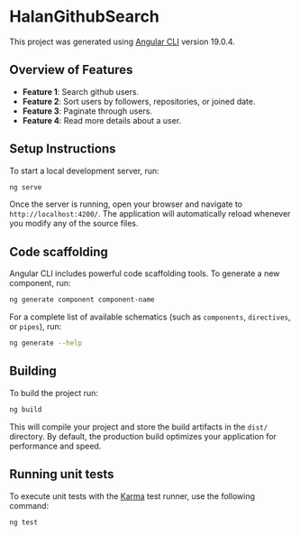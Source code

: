 # HalanGithubSearch

This project was generated using [Angular CLI](https://github.com/angular/angular-cli) version 19.0.4.

## Overview of Features

- **Feature 1**: Search github users.
- **Feature 2**: Sort users by followers, repositories, or joined date.
- **Feature 3**: Paginate through users.
- **Feature 4**: Read more details about a user.

## Setup Instructions

To start a local development server, run:

```bash
ng serve
```

Once the server is running, open your browser and navigate to `http://localhost:4200/`. The application will automatically reload whenever you modify any of the source files.

## Code scaffolding

Angular CLI includes powerful code scaffolding tools. To generate a new component, run:

```bash
ng generate component component-name
```

For a complete list of available schematics (such as `components`, `directives`, or `pipes`), run:

```bash
ng generate --help
```

## Building

To build the project run:

```bash
ng build
```

This will compile your project and store the build artifacts in the `dist/` directory. By default, the production build optimizes your application for performance and speed.

## Running unit tests

To execute unit tests with the [Karma](https://karma-runner.github.io) test runner, use the following command:

```bash
ng test
```
